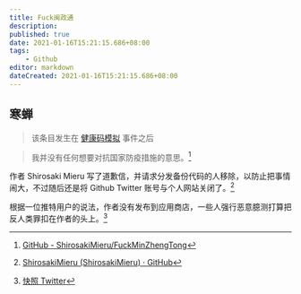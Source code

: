 ```yaml
---
title: Fuck闽政通
description:
published: true
date: 2021-01-16T15:21:15.686+08:00
tags:
    - Github
editor: markdown
dateCreated: 2021-01-16T15:21:15.686+08:00
---
```


## 寒蝉

> 该条目发生在 [健康码模拟](/software/Health_Code_Demo.md) 事件之后

> 我并没有任何想要对抗国家防疫措施的意思。[^hcd_fmzt]

[^hcd_fmzt]: [GitHub - ShirosakiMieru/FuckMinZhengTong](https://web.archive.org/web/20210113154030/https://github.com/ShirosakiMieru/FuckMinZhengTong/)

作者 Shirosaki Mieru 写了道歉信，并请求分发备份代码的人移除，以防止把事情闹大，不过随后还是将 Github Twitter 账号与个人网站关闭了。[^hcd_fmzt_d]

[^hcd_fmzt_d]: [ShirosakiMieru (ShirosakiMieru) · GitHub](https://web.archive.org/web/20210111224414/https://github.com/ShirosakiMieru)

根据一位推特用户的说法，作者没有发布到应用商店，一些人强行恶意臆测打算把反人类罪扣在作者的头上。[^hcd_fmzt_k]

[^hcd_fmzt_k]: [快照 Twitter](https://archive.is/9N8Jv#29%)

<!-- 
该软件的原始简介页面:
[FuckMinZhengTong/readme.md at master · kimjongum/FuckMinZhengTong · GitHub](https://web.archive.org/web/20210116123508/https://github.com/kimjongum/FuckMinZhengTong/blob/master/readme.md)

### 其他网站

+ [伪造健康码的又是个二刺螈程序员-美国VPS综合讨论-全球主机交流论坛 - Powered by Discuz!](https://archive.is/FJcF7)
+ [/综合版1/ - (　^ω^)还敢冲塔，又有新的假健康码生产软件出现了https://github.com/kimjongum/FuckMinZhengTong](https://web.archive.org/web/20210116114526/https://kukuku.uk/综合版1/res/57778.html)
-->
